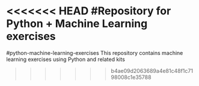<<<<<<< HEAD
#Repository for Python + Machine Learning exercises
=======
#python-machine-learning-exercises
This repository contains machine learning exercises using Python and related kits
>>>>>>> b4ae09d2063689a4e81c48f1c7198008c1e35788
